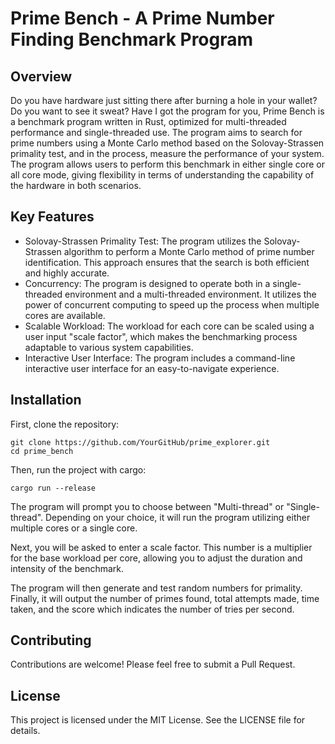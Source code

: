 # Prime Bench - A Prime Number Finding Benchmark Program
## Overview
Do you have hardware just sitting there after burning a hole in your wallet? Do you want to see it sweat?
Have I got the program for you, Prime Bench is a benchmark program written in Rust, optimized for multi-threaded performance and single-threaded use. The program aims to search for prime numbers using a Monte Carlo method based on the Solovay-Strassen primality test, and in the process, measure the performance of your system.
The program allows users to perform this benchmark in either single core or all core mode, giving flexibility in terms of understanding the capability of the hardware in both scenarios.

## Key Features
- Solovay-Strassen Primality Test: The program utilizes the Solovay-Strassen algorithm to perform a Monte Carlo method of prime number identification. This approach ensures that the search is both efficient and highly accurate.
- Concurrency: The program is designed to operate both in a single-threaded environment and a multi-threaded environment. It utilizes the power of concurrent computing to speed up the process when multiple cores are available.
- Scalable Workload: The workload for each core can be scaled using a user input "scale factor", which makes the benchmarking process adaptable to various system capabilities.
- Interactive User Interface: The program includes a command-line interactive user interface for an easy-to-navigate experience.

## Installation
First, clone the repository:

```
git clone https://github.com/YourGitHub/prime_explorer.git
cd prime_bench
```
Then, run the project with cargo:
```
cargo run --release

```

The program will prompt you to choose between "Multi-thread" or "Single-thread". Depending on your choice, it will run the program utilizing either multiple cores or a single core.

Next, you will be asked to enter a scale factor. This number is a multiplier for the base workload per core, allowing you to adjust the duration and intensity of the benchmark.

The program will then generate and test random numbers for primality. Finally, it will output the number of primes found, total attempts made, time taken, and the score which indicates the number of tries per second.

## Contributing
Contributions are welcome! Please feel free to submit a Pull Request.

## License
This project is licensed under the MIT License. See the LICENSE file for details.
